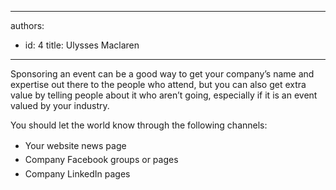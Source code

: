 

---
authors:
  - id: 4
    title: Ulysses Maclaren
---




<span class='intro'> <p>Sponsoring an event can be a good way to get your company’s name and expertise out there to the people who attend, but you can also get extra value by telling people about it who aren’t going, especially if it is an event valued by your industry.</p> </span>

<p class="ssw15-rteElement-P">​You should let the world know through the following channels&#58;</p><ul><li><span style="line-height&#58;1.6;">Your website news page</span><br></li><li><span style="line-height&#58;1.6;">Company Facebook groups or pages</span><br></li><li><span style="line-height&#58;1.6;">Company LinkedIn pages</span><br></li></ul>


